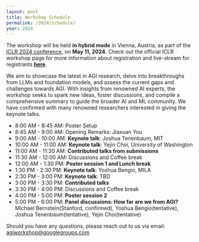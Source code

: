 ```yaml
---
layout: post
title: Workshop Schedule
permalink: /2024/schedule/
year: 2024
---
```


The workshop will be held **in hybrid mode** in Vienna, Austria, as part of the [ICLR 2024 conference](https://iclr.cc/Conferences/2024), on **May 11, 2024**. Check out the official ICLR workshop page for more information about registration and live-stream for registrants **[here](https://iclr.cc/Conferences/2024/CallForWorkshops)**.

We aim to showcase the latest in AGI research, delve into breakthroughs from LLMs and foundation models, and assess the current gaps and challenges towards AGI. With insights from renowned AI experts, the workshop seeks to spark new ideas, foster discussions, and compile a comprehensive summary to guide the broader AI and ML community. We have confirmed with many renowned researchers interested in giving the keynote talks.

- 8:00 AM - 8:45 AM: Poster Setup
- 8:45 AM - 9:00 AM: Opening Remarks: Jiaxuan You
- 9:00 AM - 10:00 AM: **Keynote talk**: Joshua Tenenbaum, MIT 
- 10:00 AM - 11:00 AM: **Keynote talk**: Yejin Choi, University of Washington
- 11:00 AM - 11:30 AM: **Contributed talks from submissions**
- 11:30 AM - 12:00 AM: Discussions and Coffee break
- 12:00 AM - 1:30 PM: **Poster session 1 and Lunch break**
- 1:30 PM - 2:30 PM: **Keynote talk**: Yoshua Bengio, MILA
- 2:30 PM - 3:00 PM: **Keynote talk**: TBD
- 3:00 PM - 3:30 PM: **Contributed talks**
- 3:30 PM - 4:00 PM: Discussions and Coffee break
- 4:00 PM - 5:00 PM: **Poster session 2**
- 5:00 PM - 6:00 PM: **Panel discussions: How far are we from AGI?** Michael Bernstein(Stanford, confirmed), Yoshua Bengio(tentative), Joshua Tenenbaum(tentative), Yejin Choi(tentative)

Should you have any questions, please reach out to us via email:<br>
[agiworkshop@googlegroups.com](agiworkshop@googlegroups.com)
